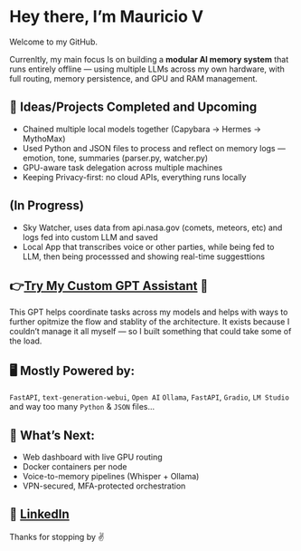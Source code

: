   # Hey there, I’m Mauricio V

Welcome to my GitHub.

Currenltly, my main focus Is on building a **modular AI memory system** that runs entirely offline — using multiple LLMs across my own hardware, with full routing, memory persistence, and GPU and RAM management.
 

 ## 🧩 Ideas/Projects Completed and Upcoming  

- Chained multiple local models together (Capybara → Hermes → MythoMax)
- Used Python and JSON files to process and reflect on memory logs — emotion, tone, summaries (parser.py, watcher.py)
- GPU-aware task delegation across multiple machines
- Keeping Privacy-first: no cloud APIs, everything runs locally
## (In Progress)
- Sky Watcher, uses data from api.nasa.gov (comets, meteors, etc) and logs fed into custom LLM and saved
- Local App that transcribes voice or other parties, while being fed to LLM, then being processsed and showing real-time suggesttions


## 👉[Try My Custom GPT Assistant](https://chatgpt.com/g/g-686d56d1a8048191bd32fdb5704d2eb4-memoryarchitect-gpt) 🤖

This GPT helps coordinate tasks across my models and helps with ways to further opitmize the flow and stablity of the architecture. It exists because I couldn’t manage it all myself — so I built something that could take some of the load.


## 🖥️ Mostly Powered by:
`FastAPI`, `text-generation-webui`, `Open AI` `Ollama`, `FastAPI`, `Gradio`, `LM Studio` and way too many `Python` & `JSON` files...

## 🔭 What’s Next:
- Web dashboard with live GPU routing
- Docker containers per node
- Voice-to-memory pipelines (Whisper + Ollama)
- VPN-secured, MFA-protected orchestration 

## 🪪 [LinkedIn](https://www.linkedin.com/in/mauricio-ventura-52a14425a/) 

Thanks for stopping by ✌️
